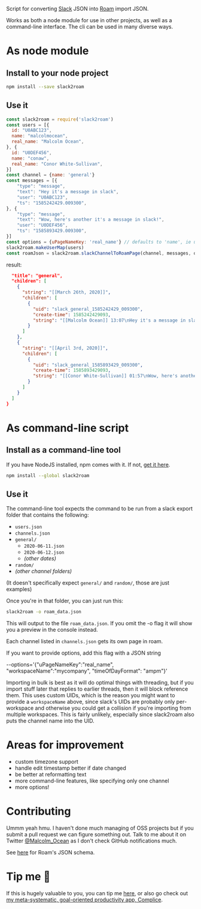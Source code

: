 Script for converting [Slack](https://slack.com) JSON into [Roam](https://roamresearch.com) import JSON.

Works as both a node module for use in other projects, as well as a command-line interface. The cli can be used in many diverse ways.

# As node module

## Install to your node project

```bash
npm install --save slack2roam
```

## Use it

```javascript
const slack2roam = require('slack2roam')
const users = [{
  id: "U0ABC123",
  name: "malcolmocean",
  real_name: "Malcolm Ocean",
}, {
  id: "U0DEF456",
  name: "conaw",
  real_name: "Conor White-Sullivan",
}]
const channel = {name: 'general'}
const messages = [{
    "type": "message",
    "text": "Hey it's a message in slack",
    "user": "U0ABC123",
    "ts": "1585242429.009300",
}, {
    "type": "message",
    "text": "Wow, here's another it's a message in slack!",
    "user": "U0DEF456",
    "ts": "1585893429.009300",
}]
const options = {uPageNameKey: 'real_name'} // defaults to 'name', ie username
slack2roam.makeUserMap(users)
const roamJson = slack2roam.slackChannelToRoamPage(channel, messages, options)
```

result:
```json {
  "title": "general",
  "children": [
    {
      "string": "[[March 26th, 2020]]",
      "children": [
        {
          "uid": "slack_general_1585242429_009300",
          "create-time": 1585242429093,
          "string": "[[Malcolm Ocean]] 13:07\nHey it's a message in slack"
        }
      ]
    },
    {
      "string": "[[April 3rd, 2020]]",
      "children": [
        {
          "uid": "slack_general_1585893429_009300",
          "create-time": 1585893429093,
          "string": "[[Conor White-Sullivan]] 01:57\nWow, here's another it's a message in slack!"
        }
      ]
    }
  ]
}
```

# As command-line script

## Install as a command-line tool

If you have NodeJS installed, npm comes with it. If not, [get it here](https://nodejs.org/en/download/).

```bash
npm install --global slack2roam
```

## Use it

The command-line tool expects the command to be run from a slack export folder that contains the following:

- `users.json`
- `channels.json`
- `general/`
  - `2020-06-11.json`
  - `2020-06-12.json`
  - _(other dates)_
- `random/`
- _(other channel folders)_

(It doesn't specifically expect `general/` and `random/`, those are just examples)

Once you're in that folder, you can just run this:

```bash
slack2roam -o roam_data.json
```

This will output to the file `roam_data.json`. If you omit the -o flag it will show you a preview in the console instead.

Each channel listed in `channels.json` gets its own page in roam.

If you want to provide options, add this flag with a JSON string

--options='{"uPageNameKey":"real_name", "workspaceName":"mycompany", "timeOfDayFormat": "ampm"}'

Importing in bulk is best as it will do optimal things with threading, but if you import stuff later that replies to earlier threads, then it will block reference them. This uses custom UIDs, which is the reason you might want to provide a `workspaceName` above, since slack's UIDs are probably only per-workspace and otherwise you could get a collision if you're importing from multiple workspaces. This is fairly unlikely, especially since slack2roam also puts the channel name into the UID.

# Areas for improvement

- custom timezone support
- handle edit timestamp better if date changed
- be better at reformatting text
- more command-line features, like specifying only one channel
- more options!

# Contributing

Ummm yeah hmu. I haven't done much managing of OSS projects but if you submit a pull request we can figure something out. Talk to me about it on Twitter [@Malcolm_Ocean](https://twitter.com/Malcolm_Ocean) as I don't check GitHub notifications much.

See [here](https://roamresearch.com/#/app/help/page/RxZF78p60) for Roam's JSON schema.

# Tip me 🤑

If this is hugely valuable to you, you can tip me [here](https://paypal.me/complice), or also go check out [my meta-systematic, goal-oriented productivity app, Complice](https://complice.co/?utm_source=github&utm_medium=readme&utm_campaign=slack2roam&utm_content=msgopa).
